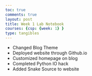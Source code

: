 ```yaml
---
toc: true
comments: true
layout: post
title: Week 1 Lab Notebook
courses: {csp: {week: 1} }
type: tangibles
---
```


- Changed Blog Theme
- Deployed website through Github.io
- Customized homepage on blog
- Completed Python IO hack
- Added Snake Source to website